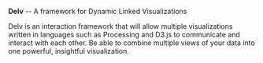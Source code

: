 **Delv** -- A framework for Dynamic Linked Visualizations

Delv is an interaction framework that will allow multiple visualizations written in languages such as Processing and D3.js to communicate and interact with each other.  Be able to combine multiple views of your data into one powerful, insightful visualization.